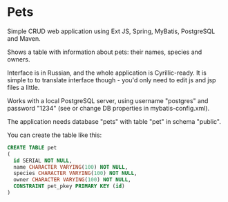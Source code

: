 # Pets
Simple CRUD web application using Ext JS, Spring, MyBatis, PostgreSQL and Maven.

Shows a table with information about pets: their names, species and owners.

Interface is in Russian, and the whole application is Cyrillic-ready. 
It is simple to to translate interface though - you'd only need to edit js and jsp files a little.

Works with a local PostgreSQL server, using username "postgres" and password "1234" (see or change DB properties in mybatis-config.xml).

The application needs database "pets" with table "pet" in schema "public".

You can create the table like this:
```sql
CREATE TABLE pet
(
  id SERIAL NOT NULL,
  name CHARACTER VARYING(100) NOT NULL,
  species CHARACTER VARYING(100) NOT NULL,
  owner CHARACTER VARYING(100) NOT NULL,
  CONSTRAINT pet_pkey PRIMARY KEY (id)
)
```
